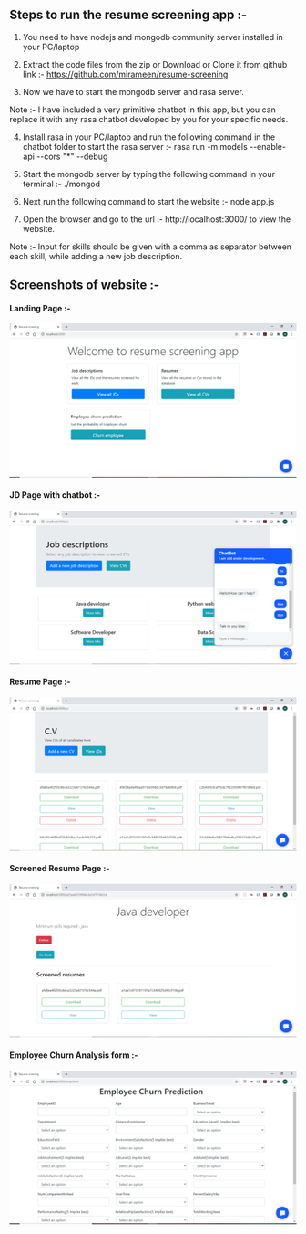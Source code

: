 ## Steps to run the resume screening app :-

1. You need to have nodejs and mongodb community server installed in your PC/laptop

2. Extract the code files from the zip or Download or Clone it from github link :- https://github.com/mirameen/resume-screening

3. Now we have to start the mongodb server and rasa server.

Note :- I have included a very primitive chatbot in this app, but you can replace it with any rasa chatbot developed by you for your specific needs.

4. Install rasa in your PC/laptop and run the following command in the chatbot folder to start the rasa server :- rasa run -m models --enable-api --cors "*" --debug

5. Start the mongodb server by typing the following command in your terminal :- ./mongod

6. Next run the following command to start the website :- node app.js

7. Open the browser and go to the url :- http://localhost:3000/ to view the website.


Note :- Input for skills should be given with a comma as separator between each skill, while adding a new job description.  

## Screenshots of website :-

#### Landing Page :-

<img src="images/lp_fin.PNG">

#### JD Page with chatbot :-

<img src="images/jdchatbot_fin.PNG">

#### Resume Page :-

<img src="images/cv_fin.PNG">

#### Screened Resume Page :-

<img src="images/scre_fin.PNG">

#### Employee Churn Analysis form :-

<img src="images/empform_fin.PNG">
